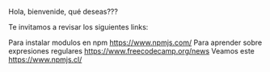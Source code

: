 Hola, bienvenide, qué deseas???

Te invitamos a revisar los siguientes links: 

Para instalar modulos en npm https://www.npmjs.com/
Para aprender sobre expresiones regulares https://www.freecodecamp.org/news
Veamos este https://www.npmjs.cl/